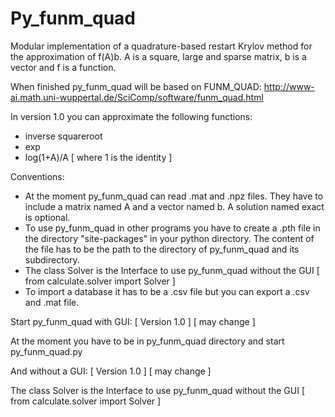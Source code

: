 # Py_funm_quad

Modular implementation of a quadrature-based restart Krylov method for the approximation of f(A)b.
A is a square, large and sparse matrix, b is a vector and f is a function.

When finished py_funm_quad will be based on FUNM_QUAD:
http://www-ai.math.uni-wuppertal.de/SciComp/software/funm_quad.html

In version 1.0 you can approximate the following functions:
- inverse squareroot
- exp
- log(1+A)/A [ where 1 is the identity ]

Conventions:
- At the moment py_funm_quad can read .mat and .npz files. They have to include a matrix named A and a vector 
  named b. A solution named exact is optional.
- To use py_funm_quad in other programs you have to create a .pth file in the directory "site-packages"
  in your python directory. The content of the file has to be the path to the directory of py_funm_quad 
  and its subdirectory.
- The class Solver is the Interface to use py_funm_quad without the GUI [ from calculate.solver import Solver ]
- To import a database it has to be a .csv file but you can export a .csv and .mat file.


Start py_funm_quad with GUI: [ Version 1.0 ] [ may change ]

At the moment you have to be in py_funm_quad directory and start py_funm_quad.py


And without a GUI: [ Version 1.0 ] [ may change ]

The class Solver is the Interface to use py_funm_quad without the GUI [ from calculate.solver import Solver ]
